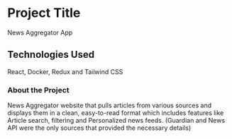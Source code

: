 
# Project Title

News Aggregator App

## Technologies Used

React, Docker, Redux and Tailwind CSS

### About the Project

News Aggregator website that pulls articles from various sources and displays them in a clean, easy-to-read format which includes features like Article search, filtering and Personalized news feeds. (Guardian and News API were the only sources that provided the necessary details)
